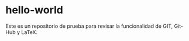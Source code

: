 # hello-world
Este es un repositorio de prueba para revisar la funcionalidad de GIT, Git-Hub y LaTeX.

